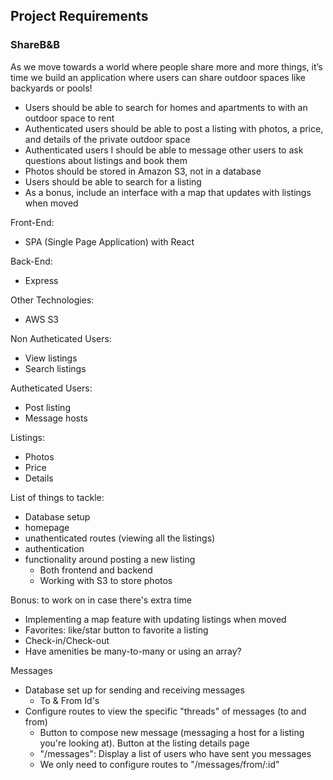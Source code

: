 ## Project Requirements

### ShareB&B
As we move towards a world where people share more and more things, it’s time we build an application where users can share outdoor spaces like backyards or pools!

 - Users should be able to search for homes and apartments to with an outdoor space to rent
 - Authenticated users should be able to post a listing with photos, a price, and details of the private outdoor space
 - Authenticated users I should be able to message other users to ask questions about listings and book them
 - Photos should be stored in Amazon S3, not in a database
 - Users should be able to search for a listing
 - As a bonus, include an interface with a map that updates with listings when moved


Front-End: 
 - SPA (Single Page Application) with React

Back-End:
 - Express 

Other Technologies:
 - AWS S3


Non Autheticated Users:
- View listings
- Search listings

Autheticated Users:
- Post listing
- Message hosts 


Listings: 
- Photos
- Price
- Details


List of things to tackle:
- Database setup
- homepage  
- unathenticated routes (viewing all the listings)
- authentication
- functionality around posting a new listing
    - Both frontend and backend
    - Working with S3 to store photos

Bonus: to work on in case there's extra time 
- Implementing a map feature with updating listings when moved 
- Favorites: like/star button to favorite a listing
- Check-in/Check-out
- Have amenities be many-to-many or using an array?


Messages 
- Database set up for sending and receiving messages 
    - To & From Id's
- Configure routes to view the specific "threads" of messages (to and from)
    - Button to compose new message 
    (messaging a host for a listing you're looking at).
    Button at the listing details page
    - "/messages": Display a list of users who have sent you messages
    - We only need to configure routes to "/messages/from/:id"
